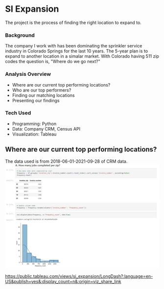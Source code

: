 # SI Expansion 

The project is the process of finding the right location to expand to.

### Background

The company I work with has been dominating the sprinkler service industry in Colorado Springs for the last 10 years. The 5-year plan is to expand to another location in a simalar market. With Colorado having 511 zip codes the question is, "Where do we go next?" 

### Analysis Overview
- Where are our current top performing locations?
- Who are our top performers?
- Finding our matching locations
- Presenting our findings

### Tech Used
- Programming: Python
- Data: Company CRM, Census API
- Visualization: Tableau

## Where are our current top performing locations?
The data used is from 2018-06-01-2021-09-28 of CRM data. 
![alt_text](/notebook_pics/job_count.jpg)

https://public.tableau.com/views/si_expansion/LongDash?:language=en-US&publish=yes&:display_count=n&:origin=viz_share_link
